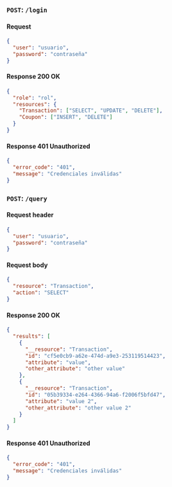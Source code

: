 ### `POST`: `/login`
#### Request
```json
{
  "user": "usuario",
  "password": "contraseña"
}
```
#### Response 200 OK
```json
{
  "role": "rol",
  "resources": {
    "Transaction": ["SELECT", "UPDATE", "DELETE"],
    "Coupon": ["INSERT", "DELETE"]
  }
}
```
#### Response 401 Unauthorized
```json
{
  "error_code": "401",
  "message": "Credenciales inválidas"
}
```

### `POST`: `/query`
#### Request header
```json
{
  "user": "usuario",
  "password": "contraseña"
}
```
#### Request body
```json
{
  "resource": "Transaction",
  "action": "SELECT"
}
```
#### Response 200 OK
```json
{
  "results": [
    {
      "__resource": "Transaction",
      "id": "cf5e0cb9-a62e-474d-a9e3-253119514423",
      "attribute": "value",
      "other_attribute": "other value"
    },
    {
      "__resource": "Transaction",
      "id": "05b39334-e264-4366-94a6-f2006f5bfd47",
      "attribute": "value 2",
      "other_attribute": "other value 2"
    }
  ]
}
```
#### Response 401 Unauthorized
```json
{
  "error_code": "401",
  "message": "Credenciales inválidas"
}
```
